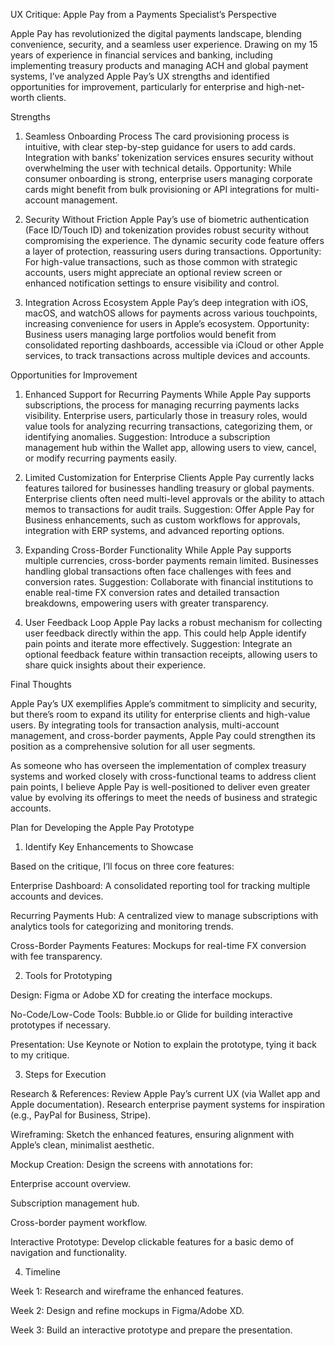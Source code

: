 UX Critique: Apple Pay from a Payments Specialist’s Perspective

Apple Pay has revolutionized the digital payments landscape, blending convenience, security, and a seamless user experience. Drawing on my 15 years of experience in financial services and banking, including implementing treasury products and managing ACH and global payment systems, I’ve analyzed Apple Pay’s UX strengths and identified opportunities for improvement, particularly for enterprise and high-net-worth clients.

Strengths

1. Seamless Onboarding Process
The card provisioning process is intuitive, with clear step-by-step guidance for users to add cards. Integration with banks’ tokenization services ensures security without overwhelming the user with technical details.
Opportunity: While consumer onboarding is strong, enterprise users managing corporate cards might benefit from bulk provisioning or API integrations for multi-account management.

2. Security Without Friction
Apple Pay’s use of biometric authentication (Face ID/Touch ID) and tokenization provides robust security without compromising the experience.
The dynamic security code feature offers a layer of protection, reassuring users during transactions.
Opportunity: For high-value transactions, such as those common with strategic accounts, users might appreciate an optional review screen or enhanced notification settings to ensure visibility and control.

3. Integration Across Ecosystem
Apple Pay’s deep integration with iOS, macOS, and watchOS allows for payments across various touchpoints, increasing convenience for users in Apple’s ecosystem.
Opportunity: Business users managing large portfolios would benefit from consolidated reporting dashboards, accessible via iCloud or other Apple services, to track transactions across multiple devices and accounts.

Opportunities for Improvement

1. Enhanced Support for Recurring Payments
While Apple Pay supports subscriptions, the process for managing recurring payments lacks visibility. Enterprise users, particularly those in treasury roles, would value tools for analyzing recurring transactions, categorizing them, or identifying anomalies.
Suggestion: Introduce a subscription management hub within the Wallet app, allowing users to view, cancel, or modify recurring payments easily.

2. Limited Customization for Enterprise Clients
Apple Pay currently lacks features tailored for businesses handling treasury or global payments. Enterprise clients often need multi-level approvals or the ability to attach memos to transactions for audit trails.
Suggestion: Offer Apple Pay for Business enhancements, such as custom workflows for approvals, integration with ERP systems, and advanced reporting options.

3. Expanding Cross-Border Functionality
While Apple Pay supports multiple currencies, cross-border payments remain limited. Businesses handling global transactions often face challenges with fees and conversion rates.
Suggestion: Collaborate with financial institutions to enable real-time FX conversion rates and detailed transaction breakdowns, empowering users with greater transparency.

4. User Feedback Loop
Apple Pay lacks a robust mechanism for collecting user feedback directly within the app. This could help Apple identify pain points and iterate more effectively.
Suggestion: Integrate an optional feedback feature within transaction receipts, allowing users to share quick insights about their experience.

Final Thoughts

Apple Pay’s UX exemplifies Apple’s commitment to simplicity and security, but there’s room to expand its utility for enterprise clients and high-value users. By integrating tools for transaction analysis, multi-account management, and cross-border payments, Apple Pay could strengthen its position as a comprehensive solution for all user segments.

As someone who has overseen the implementation of complex treasury systems and worked closely with cross-functional teams to address client pain points, I believe Apple Pay is well-positioned to deliver even greater value by evolving its offerings to meet the needs of business and strategic accounts.

Plan for Developing the Apple Pay Prototype


1. Identify Key Enhancements to Showcase

Based on the critique, I’ll focus on three core features:

Enterprise Dashboard: A consolidated reporting tool for tracking multiple accounts and devices.

Recurring Payments Hub: A centralized view to manage subscriptions with analytics tools for categorizing and monitoring trends.

Cross-Border Payments Features: Mockups for real-time FX conversion with fee transparency.

2. Tools for Prototyping

Design: Figma or Adobe XD for creating the interface mockups.

No-Code/Low-Code Tools: Bubble.io or Glide for building interactive prototypes if necessary.

Presentation: Use Keynote or Notion to explain the prototype, tying it back to my critique.

3. Steps for Execution

Research & References: Review Apple Pay’s current UX (via Wallet app and Apple documentation). Research enterprise payment systems for inspiration (e.g., PayPal for Business, Stripe).

Wireframing: Sketch the enhanced features, ensuring alignment with Apple’s clean, minimalist aesthetic.

Mockup Creation: Design the screens with annotations for:

Enterprise account overview.

Subscription management hub.

Cross-border payment workflow.

Interactive Prototype: Develop clickable features for a basic demo of navigation and functionality.

4. Timeline

Week 1: Research and wireframe the enhanced features.

Week 2: Design and refine mockups in Figma/Adobe XD.

Week 3: Build an interactive prototype and prepare the presentation.
